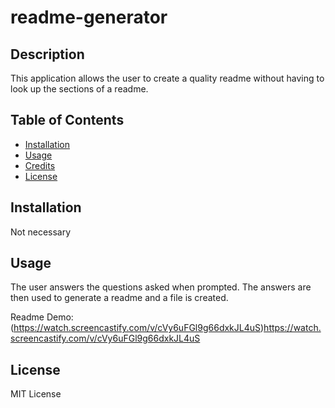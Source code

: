 # readme-generator

## Description
This application allows the user to create a quality readme without having to look up the sections of a readme.
    
## Table of Contents
- [Installation](#installation)
- [Usage](#usage)
- [Credits](#credits)
- [License](#license)
    
## Installation
Not necessary
    
## Usage
The user answers the questions asked when prompted. The answers are then used  to generate a readme and a file is created.

Readme Demo: (https://watch.screencastify.com/v/cVy6uFGl9g66dxkJL4uS)https://watch.screencastify.com/v/cVy6uFGl9g66dxkJL4uS

## License
MIT License
